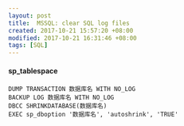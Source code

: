 ```yaml
---
layout: post
title:  MSSQL: clear SQL log files
created: 2017-10-21 15:57:20 +08:00
modified: 2017-10-21 16:31:46 +08:00
tags: [SQL]
---
```


#### sp_tablespace



```
DUMP TRANSACTION 数据库名 WITH NO_LOG
BACKUP LOG 数据库名 WITH NO_LOG
DBCC SHRINKDATABASE(数据库名)
EXEC sp_dboption '数据库名', 'autoshrink', 'TRUE' 
```
